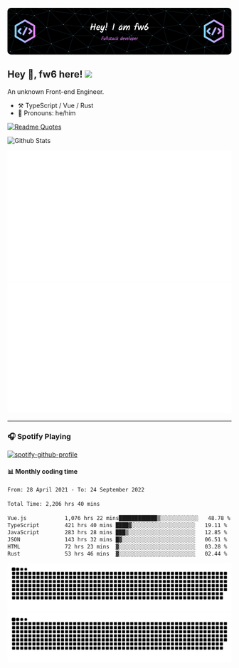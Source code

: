 ![Header](github-header-image.png)

## Hey 👋, fw6 here! <img src="https://github.githubassets.com/images/mona-whisper.gif" height="24" />


An unknown Front-end Engineer.

-   :hammer_and_pick: TypeScript / Vue / Rust
-   :man: Pronouns: he/him


[![Readme Quotes](https://quotes-github-readme.vercel.app/api?type=horizontal&theme=algolia)](https://github.com/piyushsuthar/github-readme-quotes)



![Github Stats](https://github-readme-stats.vercel.app/api?username=fw6&bg_color=30,e96443,904e95&title_color=fff&text_color=fff)

![](https://raw.githubusercontent.com/fw6/github-stats-transparent/output/generated/overview.svg)
![](https://raw.githubusercontent.com/fw6/github-stats-transparent/output/generated/languages.svg)


---

### 🎧 Spotify Playing

<!-- ![spotify-github-profile](/img/default.svg) -->

[![spotify-github-profile](https://spotify-github-profile.vercel.app/api/view?uid=r6wn4hdvypv0lkzyrj0e0pjct&cover_image=true&theme=default&bar_color=53b14f&bar_color_cover=true)](https://github.com/kittinan/spotify-github-profile)
#### :bar_chart: Monthly coding time

<!--START_SECTION:waka-->

```text
From: 28 April 2021 - To: 24 September 2022

Total Time: 2,206 hrs 40 mins

Vue.js            1,076 hrs 22 mins████████████▒░░░░░░░░░░░░   48.78 %
TypeScript        421 hrs 40 mins ████▓░░░░░░░░░░░░░░░░░░░░   19.11 %
JavaScript        283 hrs 28 mins ███▒░░░░░░░░░░░░░░░░░░░░░   12.85 %
JSON              143 hrs 32 mins █▓░░░░░░░░░░░░░░░░░░░░░░░   06.51 %
HTML              72 hrs 23 mins  ▓░░░░░░░░░░░░░░░░░░░░░░░░   03.28 %
Rust              53 hrs 46 mins  ▓░░░░░░░░░░░░░░░░░░░░░░░░   02.44 %
```

<!--END_SECTION:waka-->




![github contribution grid snake animation](https://raw.githubusercontent.com/platane/platane/output/github-contribution-grid-snake-dark.svg#gh-dark-mode-only)![github contribution grid snake animation](https://raw.githubusercontent.com/platane/platane/output/github-contribution-grid-snake.svg#gh-light-mode-only)
